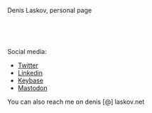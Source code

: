 <html><body>
<title>Denis Laskov</title>

<p>Denis Laskov, personal page</p>
<p>&nbsp;</p>
<p>&nbsp;</p>
<p>Social media:&nbsp;</p>
<ul>
<li><a href="https://twitter.com/it4sec">Twitter</a></li>
<li><a href="https://il.linkedin.com/in/dlaskov">Linkedin</a></li>
<li><a href="https://keybase.io/it4sec">Keybase</a></li>
<li><a href="https://mastodon.social/@it4sec">Mastodon</a></li></ul>
<p>You can also reach me on denis [@] laskov.net</p>
<p>&nbsp;</p>
<p>&nbsp;</p>
  
</body></html>
